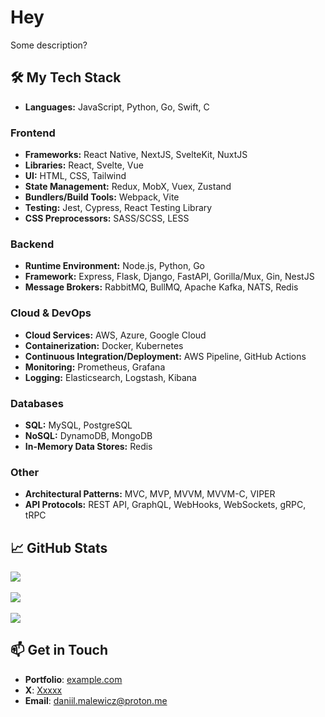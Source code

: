 # Hey

Some description?

## 🛠️ My Tech Stack

- **Languages:** JavaScript, Python, Go, Swift, C

### Frontend

- **Frameworks:** React Native, NextJS, SvelteKit, NuxtJS
- **Libraries:** React, Svelte, Vue
- **UI:** HTML, CSS, Tailwind
- **State Management:** Redux, MobX, Vuex, Zustand
- **Bundlers/Build Tools:** Webpack, Vite
- **Testing:** Jest, Cypress, React Testing Library
- **CSS Preprocessors:** SASS/SCSS, LESS

### Backend

- **Runtime Environment:** Node.js, Python, Go
- **Framework:** Express, Flask, Django, FastAPI, Gorilla/Mux, Gin, NestJS
- **Message Brokers:** RabbitMQ, BullMQ, Apache Kafka, NATS, Redis

### Cloud & DevOps

- **Cloud Services:** AWS, Azure, Google Cloud
- **Containerization:** Docker, Kubernetes
- **Continuous Integration/Deployment:** AWS Pipeline, GitHub Actions
- **Monitoring:** Prometheus, Grafana
- **Logging:** Elasticsearch, Logstash, Kibana

### Databases

- **SQL:** MySQL, PostgreSQL
- **NoSQL:** DynamoDB, MongoDB
- **In-Memory Data Stores:** Redis

### Other

- **Architectural Patterns:** MVC, MVP, MVVM, MVVM-C, VIPER
- **API Protocols:** REST API, GraphQL, WebHooks, WebSockets, gRPC, tRPC


## 📈 GitHub Stats

<a href="https://github.com/malewicz1337/github-readme-stats">
  <img align="center" src="https://github-readme-stats.vercel.app/api?username=malewicz1337&show_icons=true&theme=dark" />
</a>
<br><br>
<a href="https://git.io/streak-stats">
  <img align="center" src="https://streak-stats.demolab.com?user=malewicz1337&theme=dark" />
</a>
<br><br>
<a href="https://github.com/malewicz1337/github-readme-stats">
  <img align="center" src="https://github-readme-stats.vercel.app/api/top-langs/?username=malewicz1337&show_icons=true&theme=dark" />
</a>

## 📫 Get in Touch

- **Portfolio**: [example.com](https://google.com)
- **X**: [Xxxxx](https://twitter.com/ThePrimeagen)
- **Email**: [daniil.malewicz@proton.me](mailto:daniil.malewicz@proton.me)


<!---
malewicz1337/malewicz1337 is a ✨ special ✨ repository because its `README.md` (this file) appears on your GitHub profile.
You can click the Preview link to take a look at your changes.
--->
